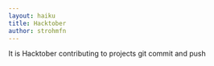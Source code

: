 ```yaml
---
layout: haiku
title: Hacktober
author: strohmfn
---
```


It is Hacktober
contributing to projects
git commit and push